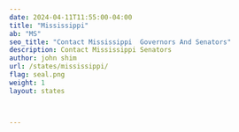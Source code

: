 ```yaml
---
date: 2024-04-11T11:55:00-04:00
title: "Mississippi"
ab: "MS"
seo_title: "Contact Mississippi  Governors And Senators"
description: Contact Mississippi Senators
author: john shim
url: /states/mississippi/
flag: seal.png
weight: 1
layout: states



---
```

